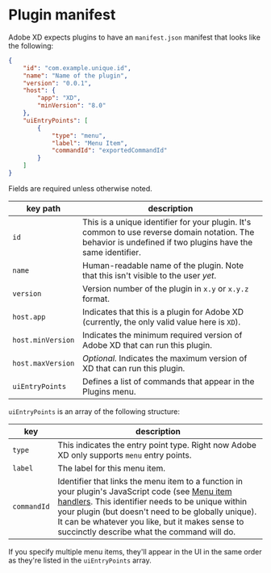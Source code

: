 # Plugin manifest

Adobe XD expects plugins to have an `manifest.json` manifest that looks like the following:

```json
{
    "id": "com.example.unique.id",
    "name": "Name of the plugin",
    "version": "0.0.1",
    "host": {
        "app": "XD",
        "minVersion": "8.0"
    },
    "uiEntryPoints": [
        {
            "type": "menu",
            "label": "Menu Item",
            "commandId": "exportedCommandId"
        }
    ]
}
```

Fields are required unless otherwise noted.

key path | description
---------|------------
`id`     | This is a unique identifier for your plugin. It's common to use reverse domain notation. The behavior is undefined if two plugins have the same identifier.
`name`   | Human-readable name of the plugin. Note that this isn't visible to the user _yet_.
`version`| Version number of the plugin in `x.y` or `x.y.z` format.
`host.app` | Indicates that this is a plugin for Adobe XD (currently, the only valid value here is `XD`).
`host.minVersion` | Indicates the minimum required version of Adobe XD that can run this plugin.
`host.maxVersion` | _Optional._ Indicates the maximum version of XD that can run this plugin.
`uiEntryPoints` | Defines a list of commands that appear in the Plugins menu.

`uiEntryPoints` is an array of the following structure:

key | description
----|----------------
`type` | This indicates the entry point type. Right now Adobe XD only supports `menu` entry points.
`label` | The label for this menu item.
`commandId` | Identifier that links the menu item to a function in your plugin's JavaScript code (see [Menu item handlers](../index.md#menu-item-handlers). This identifier needs to be unique within your plugin (but doesn't need to be globally unique). It can be whatever you like, but it makes sense to succinctly describe what the command will do.

If you specify multiple menu items, they'll appear in the UI in the same order as they're listed in the `uiEntryPoints` array.

